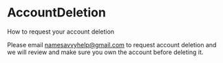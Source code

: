 # AccountDeletion
How to request your account deletion

Please email namesavvyhelp@gmail.com to request account deletion and we will review and make sure you own the account before deleting it.
